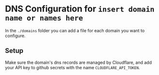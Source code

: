 # DNS Configuration for `insert domain name or names here`

In the `./domains` folder you can add a file for each domain you want to configure.

## Setup

Make sure the domain's dns records are managed by Cloudflare, and add your API key to github secrets with the name `CLOUDFLARE_API_TOKEN`.

